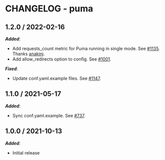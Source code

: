 # CHANGELOG - puma

## 1.2.0 / 2022-02-16

***Added***: 

* Add requests_count metric for Puma running in single mode. See [#1135](https://github.com/DataDog/integrations-extras/pull/1135). Thanks [anakinj](https://github.com/anakinj).
* Add allow_redirects option to config. See [#1001](https://github.com/DataDog/integrations-extras/pull/1001).

***Fixed***: 

* Update conf.yaml.example files. See [#1147](https://github.com/DataDog/integrations-extras/pull/1147).

## 1.1.0 / 2021-05-17

***Added***: 

* Sync conf.yaml.example. See [#737](https://github.com/DataDog/integrations-extras/pull/737).

## 1.0.0 / 2021-10-13

***Added***:

* Initial release
